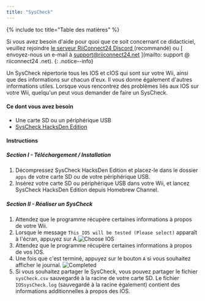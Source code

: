 ```yaml
---
title: "SysCheck"
---
```


{% include toc title="Table des matières" %}

Si vous avez besoin d'aide pour quoi que ce soit concernant ce didacticiel, veuillez rejoindre [ le serveur RiiConnect24 Discord ](https://discord.gg/rc24) (recommandé) ou \[ envoyez-nous un e-mail à support@riiconnect24.net \](mailto: support @ riiconnect24 .net).
{: .notice--info}

Un SysCheck répertorie tous les IOS et cIOS qui sont sur votre Wii, ainsi que des informations sur chacun d'eux. Il vous donne également d'autres informations utiles. Lorsque vous rencontrez des problèmes liés aux IOS sur votre Wii, quelqu'un peut vous demander de faire un SysCheck.

#### Ce dont vous avez besoin

* Une carte SD ou un périphérique USB
* [SysCheck HacksDen Edition](/assets/files/SysCheckHDE.zip)

#### Instructions
##### Section I - Téléchargement / Installation

1. Décompressez SysCheck HacksDen Edition et placez-le dans le dossier `apps` de votre carte SD ou de votre périphérique USB.
2. Insérez votre carte SD ou périphérique USB dans votre Wii, et lancez SysCheck HacksDen Edition depuis Homebrew Channel.

##### Section II - Réaliser un SysCheck

1. Attendez que le programme récupère certaines informations à propos de votre Wii.
2. Lorsque le message `This IOS will be tested (Please select)` apparaît à l'écran, appuyez sur A.![Choose IOS](/images/SysCheck/1.png)
3. Attendez que le programme récupère certaines informations à propos de vos IOS.
4. Une fois que c'est terminé, appuyez sur le bouton `A` si vous souhaitez afficher le journal. ![Completed](/images/SysCheck/2.png)
5. Si vous souhaitez partager le SysCheck, vous pouvez partager le fichier `sysCheck.csv` sauvegardé à la racine de votre carte SD. Le fichier `IOSsysCheck.log` (sauvegardé à la racine également) contient des informations additionnelles à propos des IOS.
